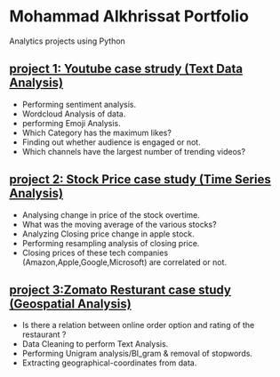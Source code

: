 # Mohammad Alkhrissat Portfolio
Analytics projects using Python 

##  [project 1: Youtube case strudy (Text Data Analysis)](https://github.com/mohammadkhresat/Mohammad_Portfolio/blob/main/youtube_analysis.ipynb)
* Performing sentiment analysis.
* Wordcloud Analysis of data.
* performing Emoji Analysis.
* Which Category has the maximum likes?
* Finding out whether audience is engaged or not.
* Which channels have the largest number of trending videos?
## [project 2: Stock Price case study (Time Series Analysis)](https://github.com/mohammadkhresat/Python_projects/blob/main/stock%20price%20MK%20(1).ipynb)
* Analysing change in price of the stock overtime.
* What was the moving average of the various stocks?
* Analyzing  Closing price change in apple stock. 
* Performing resampling analysis of closing price.
* Closing prices of these tech companies (Amazon,Apple,Google,Microsoft) are correlated or not.
## [project 3:Zomato Resturant case study (Geospatial Analysis)](https://github.com/mohammadkhresat/Python_projects/blob/main/Zomata%20Resturant%20.ipynb)
* Is there a relation between online order option and rating of the restaurant ?
* Data Cleaning to perform Text Analysis.
* Performing Unigram analysis/BI_gram & removal of stopwords.
* Extracting geographical-coordinates from data.
